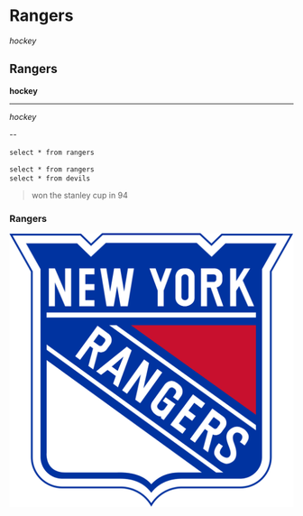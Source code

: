 # Rangers

*hockey*

## Rangers

**hockey**

---

*hockey*

--

`select * from rangers`

```
select * from rangers
select * from devils
```
> won the stanley cup in 94

### Rangers

![rangers-image](rangers.png)

